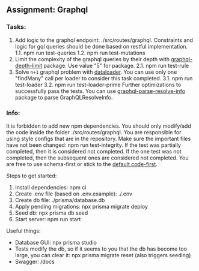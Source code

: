 ## Assignment: Graphql
### Tasks:
1. Add logic to the graphql endpoint: ./src/routes/graphql.
Constraints and logic for gql queries should be done based on restful implementation.
   1.1. npm run test-queries
   1.2. npm run test-mutations
2. Limit the complexity of the graphql queries by their depth with [graphql-depth-limit](https://www.npmjs.com/package/graphql-depth-limit) package.
   Use value "5" for package.
   2.1. npm run test-rule
3. Solve `n+1` graphql problem with [dataloader](https://www.npmjs.com/package/dataloader).
   You can use only one "findMany" call per loader to consider this task completed.
   3.1. npm run test-loader
   3.2. npm run test-loader-prime
   Further optimizations to successfully pass the tests.
   You can use [graphql-parse-resolve-info](https://github.com/graphile/graphile-engine/tree/master/packages/graphql-parse-resolve-info) package to parse GraphQLResolveInfo.

### Info:
It is forbidden to add new npm dependencies.
You should only modify/add the code inside the folder ./src/routes/graphql.
You are responsible for using style configs that are in the repository.
Make sure the important files have not been changed: npm run test-integrity.
If the test was partially completed, then it is considered not completed.
If the one test was not completed, then the subsequent ones are considered not completed.
You are free to use schema-first or stick to the [default code-first](https://github.dev/graphql/graphql-js/blob/ffa18e9de0ae630d7e5f264f72c94d497c70016b/src/__tests__/starWarsSchema.ts).

Steps to get started:
1. Install dependencies: npm ci
2. Create .env file (based on .env.example): ./.env
3. Create db file: ./prisma/database.db
4. Apply pending migrations: npx prisma migrate deploy
5. Seed db: npx prisma db seed
6. Start server: npm run start

Useful things:
- Database GUI: npx prisma studio
- Tests modify the db, so if it seems to you that the db has become too large,
  you can clear it: npx prisma migrate reset (also triggers seeding)
- Swagger: /docs

